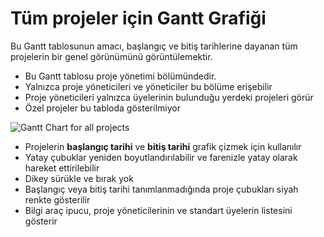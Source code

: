 Tüm projeler için Gantt Grafiği
============================

Bu Gantt tablosunun amacı, başlangıç ve bitiş tarihlerine dayanan tüm projelerin bir genel görünümünü görüntülemektir.

- Bu Gantt tablosu proje yönetimi bölümündedir.
- Yalnızca proje yöneticileri ve yöneticiler bu bölüme erişebilir
- Proje yöneticileri yalnızca üyelerinin bulunduğu yerdeki projeleri görür
- Özel projeler bu tabloda gösterilmiyor

![Gantt Chart for all projects](screenshots/gantt-chart-all-projects.png)

- Projelerin **başlangıç tarihi** ve **bitiş tarihi** grafik çizmek için kullanılır
- Yatay çubuklar yeniden boyutlandırılabilir ve farenizle yatay olarak hareket ettirilebilir
- Dikey sürükle ve bırak yok
- Başlangıç veya bitiş tarihi tanımlanmadığında proje çubukları siyah renkte gösterilir
- Bilgi araç ipucu, proje yöneticilerinin ve standart üyelerin listesini gösterir
